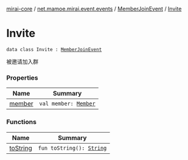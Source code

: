 [mirai-core](../../../index.md) / [net.mamoe.mirai.event.events](../../index.md) / [MemberJoinEvent](../index.md) / [Invite](./index.md)

# Invite

`data class Invite : `[`MemberJoinEvent`](../index.md)

被邀请加入群

### Properties

| Name | Summary |
|---|---|
| [member](member.md) | `val member: `[`Member`](../../../net.mamoe.mirai.contact/-member/index.md) |

### Functions

| Name | Summary |
|---|---|
| [toString](to-string.md) | `fun toString(): `[`String`](https://kotlinlang.org/api/latest/jvm/stdlib/kotlin/-string/index.html) |
